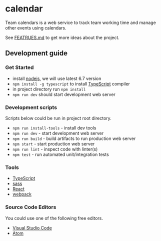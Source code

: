 # calendar
Team calendars is a web service to track team working time and manage other events using calendars.

See [FEATRUES.md](FEATRUES.md) to get more ideas about the project.

## Development guide

### Get Started

* install [nodejs](https://nodejs.org/en/), we will use latest 6.7 version
* `npm install -g typescript` to install [TypeScript](https://www.typescriptlang.org/) compiler   
* in project directory run `npm install`
* `npm run dev` should start development web server

### Development scripts

Scripts below could be run in project root directory.

* `npm run install-tools` - install dev tools
* `npm run dev` - start development web server
* `npm run build` - build artifacts to run production web server
* `npm start` - start production web server
* `npm run lint` - inspect code with linter(s)
* `npm test` - run automated unit/integration tests

### Tools

* [TypeScript](https://www.typescriptlang.org/)
* [sass](http://sass-lang.com/)
* [React](https://facebook.github.io/react/)
* [webpack](https://webpack.github.io/)

### Source Code Editors

You could use one of the following free editors. 

* [Visual Studio Code](https://code.visualstudio.com)
* [Atom](https://atom.io/)
